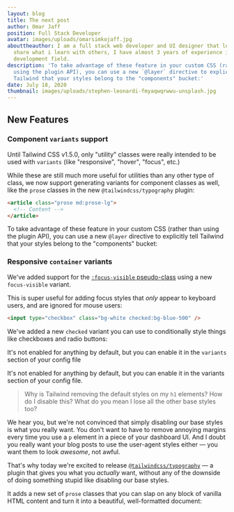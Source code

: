 ```yaml
---
layout: blog
title: The next post
author: Omar Jaff
position: Full Stack Developer
avatar: images/uploads/omarsimkojaff.jpg
abouttheauthor: I am a full stack web developer and UI designer that loves to
  share what i learn with others, I have almost 3 years of experience in web
  development field.
description: 'To take advantage of these feature in your custom CSS (rather than
  using the plugin API), you can use a new `@layer` directive to explicitly tell
  Tailwind that your styles belong to the "components" bucket:'
date: July 18, 2020
thumbnail: images/uploads/stephen-leonardi-fmyaqwqrwwu-unsplash.jpg
---
```

## New Features

### Component `variants` support

Until Tailwind CSS v1.5.0, only "utility" classes were really intended to be used with `variants` (like "responsive", "hover", "focus", etc.)

While these are still much more useful for utilities than any other type of class, we now support generating variants for component classes as well, like the `prose` classes in the new `@tailwindcss/typography` plugin:

```html
<article class="prose md:prose-lg">
  <!-- Content -->
</article>
```

To take advantage of these feature in your custom CSS (rather than using the plugin API), you can use a new `@layer` directive to explicitly tell Tailwind that your styles belong to the "components" bucket:

### Responsive `container` variants

We've added support for the [`:focus-visible` pseudo-class](https://developer.mozilla.org/en-US/docs/Web/CSS/:focus-visible) using a new `focus-visible` variant.

This is super useful for adding focus styles that *only* appear to keyboard users, and are ignored for mouse users:

```html
<input type="checkbox" class="bg-white checked:bg-blue-500" />
```

We've added a new `checked` variant you can use to conditionally style things like checkboxes and radio buttons:

It's not enabled for anything by default, but you can enable it in the `variants` section of your config file

It's not enabled for anything by default, but you can enable it in the variants section of your config file.

> Why is Tailwind removing the default styles on my `h1` elements? How do I disable this? What do you mean I lose all the other base styles too?

We hear you, but we're not convinced that simply disabling our base styles is what you really want. You don't want to have to remove annoying margins every time you use a `p` element in a piece of your dashboard UI. And I doubt you really want your blog posts to use the user-agent styles either — you want them to look *awesome*, not awful.

That's why today we're excited to release [`@tailwindcss/typography`](https://github.com/tailwindcss/typography) — a plugin that gives you what you *actually* want, without any of the downside of doing something stupid like disabling our base styles.

It adds a new set of `prose` classes that you can slap on any block of vanilla HTML content and turn it into a beautiful, well-formatted document: